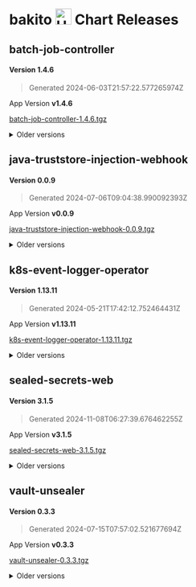 # bakito <img src="https://helm.sh/img/helm.svg" alt="Helm" style="width:32px;"/> Chart Releases

## batch-job-controller

#### Version **1.4.6**

> Generated 2024-06-03T21:57:22.577265974Z

App Version **v1.4.6**

[batch-job-controller-1.4.6.tgz](https://github.com/bakito/helm-charts/releases/download/batch-job-controller-1.4.6/batch-job-controller-1.4.6.tgz)


<details>
  <summary>Older versions</summary>
  <br/><br/>
  <h4>Version <strong>1.4.5</strong></h4>

  <blockquote><p>Generated 2024-01-16T16:45:59.959077562Z</p></blockquote>

  <p>App Version <strong>v1.4.5</strong></p>
  <a href="https://github.com/bakito/helm-charts/releases/download/batch-job-controller-1.4.5/batch-job-controller-1.4.5.tgz">batch-job-controller-1.4.5.tgz</a>


  <br/><br/>
  <h4>Version <strong>1.4.4</strong></h4>

  <blockquote><p>Generated 2022-10-18T17:18:51.706614316Z</p></blockquote>

  <p>App Version <strong>v1.4.4</strong></p>
  <a href="https://github.com/bakito/helm-charts/releases/download/batch-job-controller-1.4.4/batch-job-controller-1.4.4.tgz">batch-job-controller-1.4.4.tgz</a>


  <br/><br/>
  <h4>Version <strong>1.4.3</strong></h4>

  <blockquote><p>Generated 2022-07-07T11:32:41.376363512Z</p></blockquote>

  <p>App Version <strong>v1.4.3</strong></p>
  <a href="https://github.com/bakito/helm-charts/releases/download/batch-job-controller-1.4.3/batch-job-controller-1.4.3.tgz">batch-job-controller-1.4.3.tgz</a>


  <br/><br/>
  <h4>Version <strong>1.4.2</strong></h4>

  <blockquote><p>Generated 2022-07-06T21:02:54.495782593Z</p></blockquote>

  <p>App Version <strong>v1.4.2</strong></p>
  <a href="https://github.com/bakito/helm-charts/releases/download/batch-job-controller-1.4.2/batch-job-controller-1.4.2.tgz">batch-job-controller-1.4.2.tgz</a>


  <br/><br/>
  <h4>Version <strong>1.4.1</strong></h4>

  <blockquote><p>Generated 2022-07-06T07:00:45.618623641Z</p></blockquote>

  <p>App Version <strong>v1.4.1</strong></p>
  <a href="https://github.com/bakito/helm-charts/releases/download/batch-job-controller-1.4.1/batch-job-controller-1.4.1.tgz">batch-job-controller-1.4.1.tgz</a>


  <br/><br/>
  <h4>Version <strong>1.4.0</strong></h4>

  <blockquote><p>Generated 2022-07-05T20:53:31.309596588Z</p></blockquote>

  <p>App Version <strong>v1.4.0</strong></p>
  <a href="https://github.com/bakito/helm-charts/releases/download/batch-job-controller-1.4.0/batch-job-controller-1.4.0.tgz">batch-job-controller-1.4.0.tgz</a>


  <br/><br/>
  <h4>Version <strong>1.3.0</strong></h4>

  <blockquote><p>Generated 2021-12-27T21:22:39.090378347Z</p></blockquote>

  <p>App Version <strong>v1.3.0</strong></p>
  <a href="https://github.com/bakito/helm-charts/releases/download/batch-job-controller-1.3.0/batch-job-controller-1.3.0.tgz">batch-job-controller-1.3.0.tgz</a>


  <br/><br/>
  <h4>Version <strong>1.2.4</strong></h4>

  <blockquote><p>Generated 2021-12-24T10:35:37.144675166Z</p></blockquote>

  <p>App Version <strong>v1.2.4</strong></p>
  <a href="https://github.com/bakito/helm-charts/releases/download/batch-job-controller-1.2.4/batch-job-controller-1.2.4.tgz">batch-job-controller-1.2.4.tgz</a>


  <br/><br/>
  <h4>Version <strong>1.2.3</strong></h4>

  <blockquote><p>Generated 2021-12-23T15:54:45.008016147Z</p></blockquote>

  <p>App Version <strong>v1.2.3</strong></p>
  <a href="https://github.com/bakito/helm-charts/releases/download/batch-job-controller-1.2.3/batch-job-controller-1.2.3.tgz">batch-job-controller-1.2.3.tgz</a>


  <br/><br/>
  <h4>Version <strong>1.2.2</strong></h4>

  <blockquote><p>Generated 2021-12-09T17:45:31.181095577Z</p></blockquote>

  <p>App Version <strong>v1.2.2</strong></p>
  <a href="https://github.com/bakito/helm-charts/releases/download/batch-job-controller-1.2.2/batch-job-controller-1.2.2.tgz">batch-job-controller-1.2.2.tgz</a>


  <br/><br/>
  <h4>Version <strong>1.2.1</strong></h4>

  <blockquote><p>Generated 2021-12-08T14:25:48.407917725Z</p></blockquote>

  <p>App Version <strong>v1.2.1</strong></p>
  <a href="https://github.com/bakito/helm-charts/releases/download/batch-job-controller-1.2.1/batch-job-controller-1.2.1.tgz">batch-job-controller-1.2.1.tgz</a>


  <br/><br/>
  <h4>Version <strong>1.2.0</strong></h4>

  <blockquote><p>Generated 2021-12-07T12:12:04.710022445Z</p></blockquote>

  <p>App Version <strong>v1.2.0</strong></p>
  <a href="https://github.com/bakito/helm-charts/releases/download/batch-job-controller-1.2.0/batch-job-controller-1.2.0.tgz">batch-job-controller-1.2.0.tgz</a>


  <br/><br/>
  <h4>Version <strong>1.1.3</strong></h4>

  <blockquote><p>Generated 2021-12-06T22:26:45.912669097Z</p></blockquote>

  <p>App Version <strong>v1.1.3</strong></p>
  <a href="https://github.com/bakito/helm-charts/releases/download/batch-job-controller-1.1.3/batch-job-controller-1.1.3.tgz">batch-job-controller-1.1.3.tgz</a>


  <br/><br/>
  <h4>Version <strong>1.1.2</strong></h4>

  <blockquote><p>Generated 2021-11-05T00:09:17.692082079Z</p></blockquote>

  <p>App Version <strong>v1.1.2</strong></p>
  <a href="https://github.com/bakito/helm-charts/releases/download/batch-job-controller-1.1.2/batch-job-controller-1.1.2.tgz">batch-job-controller-1.1.2.tgz</a>


  <br/><br/>
  <h4>Version <strong>v1.1.1</strong></h4>

  <blockquote><p>Generated 2021-08-25T20:30:58.869775403+02:00</p></blockquote>

  <p>App Version <strong>v1.1.1</strong></p>
  <a href="https://github.com/bakito/helm-charts/releases/download/batch-job-controller-v1.1.1/batch-job-controller-v1.1.1.tgz">batch-job-controller-v1.1.1.tgz</a>
</details>

## java-truststore-injection-webhook

#### Version **0.0.9**

> Generated 2024-07-06T09:04:38.990092393Z

App Version **v0.0.9**

[java-truststore-injection-webhook-0.0.9.tgz](https://github.com/bakito/helm-charts/releases/download/java-truststore-injection-webhook-0.0.9/java-truststore-injection-webhook-0.0.9.tgz)


<details>
  <summary>Older versions</summary>
  <br/><br/>
  <h4>Version <strong>0.0.8</strong></h4>

  <blockquote><p>Generated 2023-05-27T12:03:02.803695845Z</p></blockquote>

  <p>App Version <strong>v0.0.8</strong></p>
  <a href="https://github.com/bakito/helm-charts/releases/download/java-truststore-injection-webhook-0.0.8/java-truststore-injection-webhook-0.0.8.tgz">java-truststore-injection-webhook-0.0.8.tgz</a>


  <br/><br/>
  <h4>Version <strong>0.0.7</strong></h4>

  <blockquote><p>Generated 2022-10-18T16:45:07.837110584Z</p></blockquote>

  <p>App Version <strong>v0.0.7</strong></p>
  <a href="https://github.com/bakito/helm-charts/releases/download/java-truststore-injection-webhook-0.0.7/java-truststore-injection-webhook-0.0.7.tgz">java-truststore-injection-webhook-0.0.7.tgz</a>


  <br/><br/>
  <h4>Version <strong>0.0.6</strong></h4>

  <blockquote><p>Generated 2022-09-22T16:27:34.249460025Z</p></blockquote>

  <p>App Version <strong>v0.0.6</strong></p>
  <a href="https://github.com/bakito/helm-charts/releases/download/java-truststore-injection-webhook-0.0.6/java-truststore-injection-webhook-0.0.6.tgz">java-truststore-injection-webhook-0.0.6.tgz</a>


  <br/><br/>
  <h4>Version <strong>0.0.5</strong></h4>

  <blockquote><p>Generated 2021-11-03T20:35:32.141602152Z</p></blockquote>

  <p>App Version <strong>v0.0.5</strong></p>
  <a href="https://github.com/bakito/helm-charts/releases/download/java-truststore-injection-webhook-0.0.5/java-truststore-injection-webhook-0.0.5.tgz">java-truststore-injection-webhook-0.0.5.tgz</a>


  <br/><br/>
  <h4>Version <strong>0.0.4</strong></h4>

  <blockquote><p>Generated 2021-11-02T09:33:11.013027346Z</p></blockquote>

  <p>App Version <strong>v0.0.4</strong></p>
  <a href="https://github.com/bakito/helm-charts/releases/download/java-truststore-injection-webhook-0.0.4/java-truststore-injection-webhook-0.0.4.tgz">java-truststore-injection-webhook-0.0.4.tgz</a>


  <br/><br/>
  <h4>Version <strong>0.0.2</strong></h4>

  <blockquote><p>Generated 2021-10-30T13:16:26.566426629Z</p></blockquote>

  <p>App Version <strong>v0.0.2</strong></p>
  <a href="https://github.com/bakito/helm-charts/releases/download/java-truststore-injection-webhook-0.0.2/java-truststore-injection-webhook-0.0.2.tgz">java-truststore-injection-webhook-0.0.2.tgz</a>
</details>

## k8s-event-logger-operator

#### Version **1.13.11**

> Generated 2024-05-21T17:42:12.752464431Z

App Version **v1.13.11**

[k8s-event-logger-operator-1.13.11.tgz](https://github.com/bakito/helm-charts/releases/download/k8s-event-logger-operator-1.13.11/k8s-event-logger-operator-1.13.11.tgz)


<details>
  <summary>Older versions</summary>
  <br/><br/>
  <h4>Version <strong>1.13.10</strong></h4>

  <blockquote><p>Generated 2024-05-10T07:59:15.788315038Z</p></blockquote>

  <p>App Version <strong>v1.13.10</strong></p>
  <a href="https://github.com/bakito/helm-charts/releases/download/k8s-event-logger-operator-1.13.10/k8s-event-logger-operator-1.13.10.tgz">k8s-event-logger-operator-1.13.10.tgz</a>


  <br/><br/>
  <h4>Version <strong>1.13.9</strong></h4>

  <blockquote><p>Generated 2024-05-10T07:58:02.754044864Z</p></blockquote>

  <p>App Version <strong>v1.13.9</strong></p>
  <a href="https://github.com/bakito/helm-charts/releases/download/k8s-event-logger-operator-1.13.9/k8s-event-logger-operator-1.13.9.tgz">k8s-event-logger-operator-1.13.9.tgz</a>


  <br/><br/>
  <h4>Version <strong>1.13.7</strong></h4>

  <blockquote><p>Generated 2024-01-16T16:50:14.29849797Z</p></blockquote>

  <p>App Version <strong>v1.13.7</strong></p>
  <a href="https://github.com/bakito/helm-charts/releases/download/k8s-event-logger-operator-1.13.7/k8s-event-logger-operator-1.13.7.tgz">k8s-event-logger-operator-1.13.7.tgz</a>


  <br/><br/>
  <h4>Version <strong>1.13.7-rc1</strong></h4>

  <blockquote><p>Generated 2023-08-31T20:19:57.703048544Z</p></blockquote>

  <p>App Version <strong>v1.13.7-rc1</strong></p>
  <a href="https://github.com/bakito/helm-charts/releases/download/k8s-event-logger-operator-1.13.7-rc1/k8s-event-logger-operator-1.13.7-rc1.tgz">k8s-event-logger-operator-1.13.7-rc1.tgz</a>


  <br/><br/>
  <h4>Version <strong>1.13.6</strong></h4>

  <blockquote><p>Generated 2023-06-23T15:35:02.652388977Z</p></blockquote>

  <p>App Version <strong>v1.13.6</strong></p>
  <a href="https://github.com/bakito/helm-charts/releases/download/k8s-event-logger-operator-1.13.6/k8s-event-logger-operator-1.13.6.tgz">k8s-event-logger-operator-1.13.6.tgz</a>


  <br/><br/>
  <h4>Version <strong>1.13.5</strong></h4>

  <blockquote><p>Generated 2023-06-23T15:25:08.177067338Z</p></blockquote>

  <p>App Version <strong>v1.13.5</strong></p>
  <a href="https://github.com/bakito/helm-charts/releases/download/k8s-event-logger-operator-1.13.5/k8s-event-logger-operator-1.13.5.tgz">k8s-event-logger-operator-1.13.5.tgz</a>


  <br/><br/>
  <h4>Version <strong>1.13.4</strong></h4>

  <blockquote><p>Generated 2022-12-29T19:43:29.895634525Z</p></blockquote>

  <p>App Version <strong>v1.13.4</strong></p>
  <a href="https://github.com/bakito/helm-charts/releases/download/k8s-event-logger-operator-1.13.4/k8s-event-logger-operator-1.13.4.tgz">k8s-event-logger-operator-1.13.4.tgz</a>


  <br/><br/>
  <h4>Version <strong>1.13.3</strong></h4>

  <blockquote><p>Generated 2022-12-27T22:15:06.687158256Z</p></blockquote>

  <p>App Version <strong>v1.13.3</strong></p>
  <a href="https://github.com/bakito/helm-charts/releases/download/k8s-event-logger-operator-1.13.3/k8s-event-logger-operator-1.13.3.tgz">k8s-event-logger-operator-1.13.3.tgz</a>


  <br/><br/>
  <h4>Version <strong>1.13.2</strong></h4>

  <blockquote><p>Generated 2022-12-27T21:56:57.358814432Z</p></blockquote>

  <p>App Version <strong>v1.13.2</strong></p>
  <a href="https://github.com/bakito/helm-charts/releases/download/k8s-event-logger-operator-1.13.2/k8s-event-logger-operator-1.13.2.tgz">k8s-event-logger-operator-1.13.2.tgz</a>


  <br/><br/>
  <h4>Version <strong>1.13.1</strong></h4>

  <blockquote><p>Generated 2022-12-27T20:53:11.534751961Z</p></blockquote>

  <p>App Version <strong>v1.13.1</strong></p>
  <a href="https://github.com/bakito/helm-charts/releases/download/k8s-event-logger-operator-1.13.1/k8s-event-logger-operator-1.13.1.tgz">k8s-event-logger-operator-1.13.1.tgz</a>


  <br/><br/>
  <h4>Version <strong>1.12.0</strong></h4>

  <blockquote><p>Generated 2022-12-24T08:31:22.787267833Z</p></blockquote>

  <p>App Version <strong>v1.12.0</strong></p>
  <a href="https://github.com/bakito/helm-charts/releases/download/k8s-event-logger-operator-1.12.0/k8s-event-logger-operator-1.12.0.tgz">k8s-event-logger-operator-1.12.0.tgz</a>


  <br/><br/>
  <h4>Version <strong>1.11.1</strong></h4>

  <blockquote><p>Generated 2022-12-09T09:02:35.818105071Z</p></blockquote>

  <p>App Version <strong>v1.11.1</strong></p>
  <a href="https://github.com/bakito/helm-charts/releases/download/k8s-event-logger-operator-1.11.1/k8s-event-logger-operator-1.11.1.tgz">k8s-event-logger-operator-1.11.1.tgz</a>


  <br/><br/>
  <h4>Version <strong>1.11.0</strong></h4>

  <blockquote><p>Generated 2022-11-22T18:19:52.214988123Z</p></blockquote>

  <p>App Version <strong>v1.11.0</strong></p>
  <a href="https://github.com/bakito/helm-charts/releases/download/k8s-event-logger-operator-1.11.0/k8s-event-logger-operator-1.11.0.tgz">k8s-event-logger-operator-1.11.0.tgz</a>


  <br/><br/>
  <h4>Version <strong>1.10.2</strong></h4>

  <blockquote><p>Generated 2022-10-18T16:30:37.589528283Z</p></blockquote>

  <p>App Version <strong>v1.10.2</strong></p>
  <a href="https://github.com/bakito/helm-charts/releases/download/k8s-event-logger-operator-1.10.2/k8s-event-logger-operator-1.10.2.tgz">k8s-event-logger-operator-1.10.2.tgz</a>


  <br/><br/>
  <h4>Version <strong>1.10.1</strong></h4>

  <blockquote><p>Generated 2022-05-30T14:29:49.732531154Z</p></blockquote>

  <p>App Version <strong>v1.10.1</strong></p>
  <a href="https://github.com/bakito/helm-charts/releases/download/k8s-event-logger-operator-1.10.1/k8s-event-logger-operator-1.10.1.tgz">k8s-event-logger-operator-1.10.1.tgz</a>


  <br/><br/>
  <h4>Version <strong>1.10.0</strong></h4>

  <blockquote><p>Generated 2022-05-30T14:27:25.555184234Z</p></blockquote>

  <p>App Version <strong>v1.10.0</strong></p>
  <a href="https://github.com/bakito/helm-charts/releases/download/k8s-event-logger-operator-1.10.0/k8s-event-logger-operator-1.10.0.tgz">k8s-event-logger-operator-1.10.0.tgz</a>


  <br/><br/>
  <h4>Version <strong>1.9.4</strong></h4>

  <blockquote><p>Generated 2022-02-04T07:41:06.256241598Z</p></blockquote>

  <p>App Version <strong>v1.9.4</strong></p>
  <a href="https://github.com/bakito/helm-charts/releases/download/k8s-event-logger-operator-1.9.4/k8s-event-logger-operator-1.9.4.tgz">k8s-event-logger-operator-1.9.4.tgz</a>


  <br/><br/>
  <h4>Version <strong>1.9.3</strong></h4>

  <blockquote><p>Generated 2022-02-04T07:33:13.840257274Z</p></blockquote>

  <p>App Version <strong>v1.9.3</strong></p>
  <a href="https://github.com/bakito/helm-charts/releases/download/k8s-event-logger-operator-1.9.3/k8s-event-logger-operator-1.9.3.tgz">k8s-event-logger-operator-1.9.3.tgz</a>


  <br/><br/>
  <h4>Version <strong>1.9.2</strong></h4>

  <blockquote><p>Generated 2022-02-03T17:17:11.954294538Z</p></blockquote>

  <p>App Version <strong>v1.9.2</strong></p>
  <a href="https://github.com/bakito/helm-charts/releases/download/k8s-event-logger-operator-1.9.2/k8s-event-logger-operator-1.9.2.tgz">k8s-event-logger-operator-1.9.2.tgz</a>


  <br/><br/>
  <h4>Version <strong>1.9.1</strong></h4>

  <blockquote><p>Generated 2022-02-02T22:13:24.993847833Z</p></blockquote>

  <p>App Version <strong>v1.9.1</strong></p>
  <a href="https://github.com/bakito/helm-charts/releases/download/k8s-event-logger-operator-1.9.1/k8s-event-logger-operator-1.9.1.tgz">k8s-event-logger-operator-1.9.1.tgz</a>


  <br/><br/>
  <h4>Version <strong>1.9.0</strong></h4>

  <blockquote><p>Generated 2022-02-02T15:41:51.90439579Z</p></blockquote>

  <p>App Version <strong>v1.9.0</strong></p>
  <a href="https://github.com/bakito/helm-charts/releases/download/k8s-event-logger-operator-1.9.0/k8s-event-logger-operator-1.9.0.tgz">k8s-event-logger-operator-1.9.0.tgz</a>


  <br/><br/>
  <h4>Version <strong>1.8.2</strong></h4>

  <blockquote><p>Generated 2021-11-05T00:02:25.182569646Z</p></blockquote>

  <p>App Version <strong>v1.8.2</strong></p>
  <a href="https://github.com/bakito/helm-charts/releases/download/k8s-event-logger-operator-1.8.2/k8s-event-logger-operator-1.8.2.tgz">k8s-event-logger-operator-1.8.2.tgz</a>


  <br/><br/>
  <h4>Version <strong>1.8.1</strong></h4>

  <blockquote><p>Generated 2021-08-25T19:01:09.43622615+02:00</p></blockquote>

  <p>App Version <strong>1.8.1</strong></p>
  <a href="https://github.com/bakito/helm-charts/releases/download/k8s-event-logger-operator-1.8.1/k8s-event-logger-operator-1.8.1.tgz">k8s-event-logger-operator-1.8.1.tgz</a>
</details>

## sealed-secrets-web

#### Version **3.1.5**

> Generated 2024-11-08T06:27:39.676462255Z

App Version **v3.1.5**

[sealed-secrets-web-3.1.5.tgz](https://github.com/bakito/helm-charts/releases/download/sealed-secrets-web-3.1.5/sealed-secrets-web-3.1.5.tgz)


<details>
  <summary>Older versions</summary>
  <br/><br/>
  <h4>Version <strong>3.1.4</strong></h4>

  <blockquote><p>Generated 2024-07-02T17:22:24.094362504Z</p></blockquote>

  <p>App Version <strong>v3.1.4</strong></p>
  <a href="https://github.com/bakito/helm-charts/releases/download/sealed-secrets-web-3.1.4/sealed-secrets-web-3.1.4.tgz">sealed-secrets-web-3.1.4.tgz</a>


  <br/><br/>
  <h4>Version <strong>3.1.3</strong></h4>

  <blockquote><p>Generated 2023-10-10T17:42:28.976798329Z</p></blockquote>

  <p>App Version <strong>v3.1.3</strong></p>
  <a href="https://github.com/bakito/helm-charts/releases/download/sealed-secrets-web-3.1.3/sealed-secrets-web-3.1.3.tgz">sealed-secrets-web-3.1.3.tgz</a>


  <br/><br/>
  <h4>Version <strong>3.1.2</strong></h4>

  <blockquote><p>Generated 2023-10-09T21:05:52.573664832Z</p></blockquote>

  <p>App Version <strong>v3.1.2</strong></p>
  <a href="https://github.com/bakito/helm-charts/releases/download/sealed-secrets-web-3.1.2/sealed-secrets-web-3.1.2.tgz">sealed-secrets-web-3.1.2.tgz</a>


  <br/><br/>
  <h4>Version <strong>3.1.1</strong></h4>

  <blockquote><p>Generated 2023-05-31T14:34:24.321766823Z</p></blockquote>

  <p>App Version <strong>v3.1.1</strong></p>
  <a href="https://github.com/bakito/helm-charts/releases/download/sealed-secrets-web-3.1.1/sealed-secrets-web-3.1.1.tgz">sealed-secrets-web-3.1.1.tgz</a>


  <br/><br/>
  <h4>Version <strong>3.1.0</strong></h4>

  <blockquote><p>Generated 2023-05-13T12:10:17.431673334Z</p></blockquote>

  <p>App Version <strong>v3.1.0</strong></p>
  <a href="https://github.com/bakito/helm-charts/releases/download/sealed-secrets-web-3.1.0/sealed-secrets-web-3.1.0.tgz">sealed-secrets-web-3.1.0.tgz</a>


  <br/><br/>
  <h4>Version <strong>3.0.7</strong></h4>

  <blockquote><p>Generated 2023-04-26T05:31:49.280678212Z</p></blockquote>

  <p>App Version <strong>v3.0.7</strong></p>
  <a href="https://github.com/bakito/helm-charts/releases/download/sealed-secrets-web-3.0.7/sealed-secrets-web-3.0.7.tgz">sealed-secrets-web-3.0.7.tgz</a>


  <br/><br/>
  <h4>Version <strong>3.0.6</strong></h4>

  <blockquote><p>Generated 2023-03-27T19:04:09.221260855Z</p></blockquote>

  <p>App Version <strong>v3.0.6</strong></p>
  <a href="https://github.com/bakito/helm-charts/releases/download/sealed-secrets-web-3.0.6/sealed-secrets-web-3.0.6.tgz">sealed-secrets-web-3.0.6.tgz</a>


  <br/><br/>
  <h4>Version <strong>3.0.5</strong></h4>

  <blockquote><p>Generated 2022-11-23T22:31:04.887170096Z</p></blockquote>

  <p>App Version <strong>v3.0.5</strong></p>
  <a href="https://github.com/bakito/helm-charts/releases/download/sealed-secrets-web-3.0.5/sealed-secrets-web-3.0.5.tgz">sealed-secrets-web-3.0.5.tgz</a>


  <br/><br/>
  <h4>Version <strong>3.0.4</strong></h4>

  <blockquote><p>Generated 2022-11-23T19:37:55.567088336Z</p></blockquote>

  <p>App Version <strong>v3.0.4</strong></p>
  <a href="https://github.com/bakito/helm-charts/releases/download/sealed-secrets-web-3.0.4/sealed-secrets-web-3.0.4.tgz">sealed-secrets-web-3.0.4.tgz</a>


  <br/><br/>
  <h4>Version <strong>3.0.3</strong></h4>

  <blockquote><p>Generated 2022-11-23T14:18:00.036136629Z</p></blockquote>

  <p>App Version <strong>v3.0.3</strong></p>
  <a href="https://github.com/bakito/helm-charts/releases/download/sealed-secrets-web-3.0.3/sealed-secrets-web-3.0.3.tgz">sealed-secrets-web-3.0.3.tgz</a>


  <br/><br/>
  <h4>Version <strong>3.0.2</strong></h4>

  <blockquote><p>Generated 2022-11-23T13:07:26.775120051Z</p></blockquote>

  <p>App Version <strong>v3.0.2</strong></p>
  <a href="https://github.com/bakito/helm-charts/releases/download/sealed-secrets-web-3.0.2/sealed-secrets-web-3.0.2.tgz">sealed-secrets-web-3.0.2.tgz</a>


  <br/><br/>
  <h4>Version <strong>3.0.0</strong></h4>

  <blockquote><p>Generated 2022-11-19T18:30:13.005204347Z</p></blockquote>

  <p>App Version <strong>v3.0.0</strong></p>
  <a href="https://github.com/bakito/helm-charts/releases/download/sealed-secrets-web-3.0.0/sealed-secrets-web-3.0.0.tgz">sealed-secrets-web-3.0.0.tgz</a>


  <br/><br/>
  <h4>Version <strong>3.0.0-pre</strong></h4>

  <blockquote><p>Generated 2022-11-18T18:01:09.610745936Z</p></blockquote>

  <p>App Version <strong>v3.0.0-pre</strong></p>
  <a href="https://github.com/bakito/helm-charts/releases/download/sealed-secrets-web-3.0.0-pre/sealed-secrets-web-3.0.0-pre.tgz">sealed-secrets-web-3.0.0-pre.tgz</a>


  <br/><br/>
  <h4>Version <strong>2.8.3</strong></h4>

  <blockquote><p>Generated 2022-10-24T06:24:15.220427048Z</p></blockquote>

  <p>App Version <strong>v2.8.3</strong></p>
  <a href="https://github.com/bakito/helm-charts/releases/download/sealed-secrets-web-2.8.3/sealed-secrets-web-2.8.3.tgz">sealed-secrets-web-2.8.3.tgz</a>


  <br/><br/>
  <h4>Version <strong>2.8.2</strong></h4>

  <blockquote><p>Generated 2022-10-18T13:39:23.474272967Z</p></blockquote>

  <p>App Version <strong>v2.8.2</strong></p>
  <a href="https://github.com/bakito/helm-charts/releases/download/sealed-secrets-web-2.8.2/sealed-secrets-web-2.8.2.tgz">sealed-secrets-web-2.8.2.tgz</a>


  <br/><br/>
  <h4>Version <strong>2.8.1</strong></h4>

  <blockquote><p>Generated 2022-10-01T19:18:42.966283012Z</p></blockquote>

  <p>App Version <strong>v2.8.1</strong></p>
  <a href="https://github.com/bakito/helm-charts/releases/download/sealed-secrets-web-2.8.1/sealed-secrets-web-2.8.1.tgz">sealed-secrets-web-2.8.1.tgz</a>


  <br/><br/>
  <h4>Version <strong>2.8.0</strong></h4>

  <blockquote><p>Generated 2022-03-25T20:26:30.434037662Z</p></blockquote>

  <p>App Version <strong>v2.8.0</strong></p>
  <a href="https://github.com/bakito/helm-charts/releases/download/sealed-secrets-web-2.8.0/sealed-secrets-web-2.8.0.tgz">sealed-secrets-web-2.8.0.tgz</a>


  <br/><br/>
  <h4>Version <strong>2.7.1</strong></h4>

  <blockquote><p>Generated 2022-03-06T07:35:21.892930259Z</p></blockquote>

  <p>App Version <strong>v2.7.1</strong></p>
  <a href="https://github.com/bakito/helm-charts/releases/download/sealed-secrets-web-2.7.1/sealed-secrets-web-2.7.1.tgz">sealed-secrets-web-2.7.1.tgz</a>


  <br/><br/>
  <h4>Version <strong>2.7.0</strong></h4>

  <blockquote><p>Generated 2022-01-24T19:43:53.307831499Z</p></blockquote>

  <p>App Version <strong>v2.7.0</strong></p>
  <a href="https://github.com/bakito/helm-charts/releases/download/sealed-secrets-web-2.7.0/sealed-secrets-web-2.7.0.tgz">sealed-secrets-web-2.7.0.tgz</a>


  <br/><br/>
  <h4>Version <strong>2.6.1</strong></h4>

  <blockquote><p>Generated 2021-10-12T01:56:57.234627959+02:00</p></blockquote>

  <p>App Version <strong>v2.6.1</strong></p>
  <a href="https://github.com/bakito/helm-charts/releases/download/sealed-secrets-web-2.6.1/sealed-secrets-web-2.6.1.tgz">sealed-secrets-web-2.6.1.tgz</a>


  <br/><br/>
  <h4>Version <strong>2.6.0</strong></h4>

  <blockquote><p>Generated 2021-09-15T21:33:30.235863008+02:00</p></blockquote>

  <p>App Version <strong>2.6.0</strong></p>
  <a href="https://github.com/bakito/helm-charts/releases/download/sealed-secrets-web-2.6.0/sealed-secrets-web-2.6.0.tgz">sealed-secrets-web-2.6.0.tgz</a>


  <br/><br/>
  <h4>Version <strong>2.5.4</strong></h4>

  <blockquote><p>Generated 2021-09-10T13:27:58.05926312+02:00</p></blockquote>

  <p>App Version <strong>2.5.4</strong></p>
  <a href="https://github.com/bakito/helm-charts/releases/download/sealed-secrets-web-2.5.4/sealed-secrets-web-2.5.4.tgz">sealed-secrets-web-2.5.4.tgz</a>


  <br/><br/>
  <h4>Version <strong>2.5.3</strong></h4>

  <blockquote><p>Generated 2021-09-10T13:16:06.890062458+02:00</p></blockquote>

  <p>App Version <strong>2.5.3</strong></p>
  <a href="https://github.com/bakito/helm-charts/releases/download/sealed-secrets-web-2.5.3/sealed-secrets-web-2.5.3.tgz">sealed-secrets-web-2.5.3.tgz</a>


  <br/><br/>
  <h4>Version <strong>2.5.2</strong></h4>

  <blockquote><p>Generated 2021-09-10T07:35:41.709763934+02:00</p></blockquote>

  <p>App Version <strong>2.5.2</strong></p>
  <a href="https://github.com/bakito/helm-charts/releases/download/sealed-secrets-web-2.5.2/sealed-secrets-web-2.5.2.tgz">sealed-secrets-web-2.5.2.tgz</a>


  <br/><br/>
  <h4>Version <strong>2.5.1</strong></h4>

  <blockquote><p>Generated 2021-09-03T21:17:24.787032551+02:00</p></blockquote>

  <p>App Version <strong>2.5.1</strong></p>
  <a href="https://github.com/bakito/helm-charts/releases/download/sealed-secrets-web-2.5.1/sealed-secrets-web-2.5.1.tgz">sealed-secrets-web-2.5.1.tgz</a>


  <br/><br/>
  <h4>Version <strong>2.5.0</strong></h4>

  <blockquote><p>Generated 2021-08-26T21:06:38.413497229+02:00</p></blockquote>

  <p>App Version <strong>2.5.0</strong></p>
  <a href="https://github.com/bakito/helm-charts/releases/download/sealed-secrets-web-2.5.0/sealed-secrets-web-2.5.0.tgz">sealed-secrets-web-2.5.0.tgz</a>
</details>

## vault-unsealer

#### Version **0.3.3**

> Generated 2024-07-15T07:57:02.521677694Z

App Version **v0.3.3**

[vault-unsealer-0.3.3.tgz](https://github.com/bakito/helm-charts/releases/download/vault-unsealer-0.3.3/vault-unsealer-0.3.3.tgz)


<details>
  <summary>Older versions</summary>
  <br/><br/>
  <h4>Version <strong>0.3.2</strong></h4>

  <blockquote><p>Generated 2024-07-10T16:19:34.930492382Z</p></blockquote>

  <p>App Version <strong>v0.3.2</strong></p>
  <a href="https://github.com/bakito/helm-charts/releases/download/vault-unsealer-0.3.2/vault-unsealer-0.3.2.tgz">vault-unsealer-0.3.2.tgz</a>


  <br/><br/>
  <h4>Version <strong>0.3.1</strong></h4>

  <blockquote><p>Generated 2024-07-10T12:29:34.909034583Z</p></blockquote>

  <p>App Version <strong>v0.3.1</strong></p>
  <a href="https://github.com/bakito/helm-charts/releases/download/vault-unsealer-0.3.1/vault-unsealer-0.3.1.tgz">vault-unsealer-0.3.1.tgz</a>


  <br/><br/>
  <h4>Version <strong>0.3.0</strong></h4>

  <blockquote><p>Generated 2024-07-10T09:59:01.11149466Z</p></blockquote>

  <p>App Version <strong>v0.3.0</strong></p>
  <a href="https://github.com/bakito/helm-charts/releases/download/vault-unsealer-0.3.0/vault-unsealer-0.3.0.tgz">vault-unsealer-0.3.0.tgz</a>


  <br/><br/>
  <h4>Version <strong>0.2.3</strong></h4>

  <blockquote><p>Generated 2024-07-03T05:11:05.979109031Z</p></blockquote>

  <p>App Version <strong>v0.2.3</strong></p>
  <a href="https://github.com/bakito/helm-charts/releases/download/vault-unsealer-0.2.3/vault-unsealer-0.2.3.tgz">vault-unsealer-0.2.3.tgz</a>


  <br/><br/>
  <h4>Version <strong>0.2.2</strong></h4>

  <blockquote><p>Generated 2024-05-05T12:56:32.356292148Z</p></blockquote>

  <p>App Version <strong>v0.2.2</strong></p>
  <a href="https://github.com/bakito/helm-charts/releases/download/vault-unsealer-0.2.2/vault-unsealer-0.2.2.tgz">vault-unsealer-0.2.2.tgz</a>


  <br/><br/>
  <h4>Version <strong>0.2.1</strong></h4>

  <blockquote><p>Generated 2024-04-23T05:03:34.792620623Z</p></blockquote>

  <p>App Version <strong>v0.2.1</strong></p>
  <a href="https://github.com/bakito/helm-charts/releases/download/vault-unsealer-0.2.1/vault-unsealer-0.2.1.tgz">vault-unsealer-0.2.1.tgz</a>


  <br/><br/>
  <h4>Version <strong>0.2.0</strong></h4>

  <blockquote><p>Generated 2024-04-21T20:21:48.664085117Z</p></blockquote>

  <p>App Version <strong>v0.2.0</strong></p>
  <a href="https://github.com/bakito/helm-charts/releases/download/vault-unsealer-0.2.0/vault-unsealer-0.2.0.tgz">vault-unsealer-0.2.0.tgz</a>


  <br/><br/>
  <h4>Version <strong>0.2.0-pre3</strong></h4>

  <blockquote><p>Generated 2024-04-21T08:28:30.133372631Z</p></blockquote>

  <p>App Version <strong>v0.2.0-pre3</strong></p>
  <a href="https://github.com/bakito/helm-charts/releases/download/vault-unsealer-0.2.0-pre3/vault-unsealer-0.2.0-pre3.tgz">vault-unsealer-0.2.0-pre3.tgz</a>


  <br/><br/>
  <h4>Version <strong>0.2.0-pre2</strong></h4>

  <blockquote><p>Generated 2024-04-19T21:18:09.343688679Z</p></blockquote>

  <p>App Version <strong>v0.2.0-pre2</strong></p>
  <a href="https://github.com/bakito/helm-charts/releases/download/vault-unsealer-0.2.0-pre2/vault-unsealer-0.2.0-pre2.tgz">vault-unsealer-0.2.0-pre2.tgz</a>


  <br/><br/>
  <h4>Version <strong>0.2.0-pre1</strong></h4>

  <blockquote><p>Generated 2024-04-13T09:13:23.755639859Z</p></blockquote>

  <p>App Version <strong>v0.2.0-pre1</strong></p>
  <a href="https://github.com/bakito/helm-charts/releases/download/vault-unsealer-0.2.0-pre1/vault-unsealer-0.2.0-pre1.tgz">vault-unsealer-0.2.0-pre1.tgz</a>


  <br/><br/>
  <h4>Version <strong>0.1.5</strong></h4>

  <blockquote><p>Generated 2024-01-22T17:53:10.733498741Z</p></blockquote>

  <p>App Version <strong>v0.1.5</strong></p>
  <a href="https://github.com/bakito/helm-charts/releases/download/vault-unsealer-0.1.5/vault-unsealer-0.1.5.tgz">vault-unsealer-0.1.5.tgz</a>


  <br/><br/>
  <h4>Version <strong>0.1.4</strong></h4>

  <blockquote><p>Generated 2023-10-20T09:57:45.640545733Z</p></blockquote>

  <p>App Version <strong>v0.1.4</strong></p>
  <a href="https://github.com/bakito/helm-charts/releases/download/vault-unsealer-0.1.4/vault-unsealer-0.1.4.tgz">vault-unsealer-0.1.4.tgz</a>


  <br/><br/>
  <h4>Version <strong>0.1.3</strong></h4>

  <blockquote><p>Generated 2022-12-14T19:27:12.209461813Z</p></blockquote>

  <p>App Version <strong>v0.1.3</strong></p>
  <a href="https://github.com/bakito/helm-charts/releases/download/vault-unsealer-0.1.3/vault-unsealer-0.1.3.tgz">vault-unsealer-0.1.3.tgz</a>


  <br/><br/>
  <h4>Version <strong>0.1.2</strong></h4>

  <blockquote><p>Generated 2022-12-14T19:25:52.348256528Z</p></blockquote>

  <p>App Version <strong>v0.1.2</strong></p>
  <a href="https://github.com/bakito/helm-charts/releases/download/vault-unsealer-0.1.2/vault-unsealer-0.1.2.tgz">vault-unsealer-0.1.2.tgz</a>


  <br/><br/>
  <h4>Version <strong>0.1.1</strong></h4>

  <blockquote><p>Generated 2022-10-20T10:59:16.502471141Z</p></blockquote>

  <p>App Version <strong>v0.1.1</strong></p>
  <a href="https://github.com/bakito/helm-charts/releases/download/vault-unsealer-0.1.1/vault-unsealer-0.1.1.tgz">vault-unsealer-0.1.1.tgz</a>


  <br/><br/>
  <h4>Version <strong>0.1.0</strong></h4>

  <blockquote><p>Generated 2022-10-20T12:14:19.703966251Z</p></blockquote>

  <p>App Version <strong>v0.1.0</strong></p>
  <a href="https://github.com/bakito/helm-charts/releases/download/vault-unsealer-0.1.0/vault-unsealer-0.1.0.tgz">vault-unsealer-0.1.0.tgz</a>


  <br/><br/>
  <h4>Version <strong>0.0.7</strong></h4>

  <blockquote><p>Generated 2022-10-19T22:16:48.657093641Z</p></blockquote>

  <p>App Version <strong>v0.0.7</strong></p>
  <a href="https://github.com/bakito/helm-charts/releases/download/vault-unsealer-0.0.7/vault-unsealer-0.0.7.tgz">vault-unsealer-0.0.7.tgz</a>


  <br/><br/>
  <h4>Version <strong>0.0.3</strong></h4>

  <blockquote><p>Generated 2022-10-18T13:42:01.875797584Z</p></blockquote>

  <p>App Version <strong>v0.0.3</strong></p>
  <a href="https://github.com/bakito/helm-charts/releases/download/vault-unsealer-0.0.3/vault-unsealer-0.0.3.tgz">vault-unsealer-0.0.3.tgz</a>


  <br/><br/>
  <h4>Version <strong>0.0.2</strong></h4>

  <blockquote><p>Generated 2022-10-18T13:10:17.722220911Z</p></blockquote>

  <p>App Version <strong>v0.0.2</strong></p>
  <a href="https://github.com/bakito/helm-charts/releases/download/vault-unsealer-0.0.2/vault-unsealer-0.0.2.tgz">vault-unsealer-0.0.2.tgz</a>


  <br/><br/>
  <h4>Version <strong>0.0.1</strong></h4>

  <blockquote><p>Generated 2022-10-17T11:12:18.071599136Z</p></blockquote>

  <p>App Version <strong>v0.0.1</strong></p>
  <a href="https://github.com/bakito/helm-charts/releases/download/vault-unsealer-0.0.1/vault-unsealer-0.0.1.tgz">vault-unsealer-0.0.1.tgz</a>
</details>

